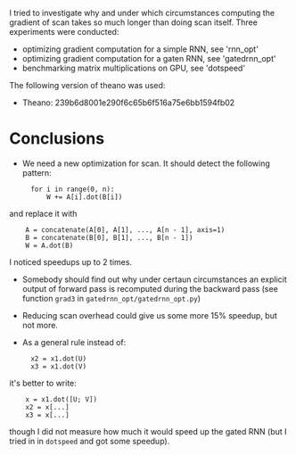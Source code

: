 I tried to investigate why and under which circumstances 
computing the gradient of scan takes so much longer than
doing scan itself. Three experiments were conducted:

* optimizing gradient computation for a simple RNN, see 'rnn_opt'
* optimizing gradient computation for a gaten RNN, see 'gatedrnn_opt'
* benchmarking matrix multiplications on GPU, see 'dotspeed'

The following version of theano was used:

* Theano: 239b6d8001e290f6c65b6f516a75e6bb1594fb02

Conclusions
=======

* We need a new optimization for scan. It should detect the following pattern:

        for i in range(0, n):
            W += A[i].dot(B[i])

and replace it with

        A = concatenate(A[0], A[1], ..., A[n - 1], axis=1)
        B = concatenate(B[0], B[1], ..., B[n - 1])
        W = A.dot(B)

I noticed speedups up to 2 times. 

* Somebody should find out why under certaun circumstances an explicit output
of forward pass is recomputed during the backward pass (see function `grad3` 
in `gatedrnn_opt/gatedrnn_opt.py`)

* Reducing scan overhead could give us some more 15% speedup, but not more.

* As a general rule instead of:

        x2 = x1.dot(U)
        x3 = x1.dot(V) 

it's better to write:

        x = x1.dot([U; V])
        x2 = x[...]
        x3 = x[...]

though I did not measure how much it would speed up the gated RNN
(but I tried in in `dotspeed` and got some speedup).
    


